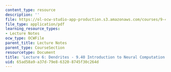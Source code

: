 ```yaml
---
content_type: resource
description: ''
file: https://ol-ocw-studio-app-production.s3.amazonaws.com/courses/9-40-introduction-to-neural-computation-spring-2018/65ad58a9a37d79e863208745f30c264d_MIT9_40S18_Lec06.pdf
file_type: application/pdf
learning_resource_types:
- Lecture Notes
ocw_type: OCWFile
parent_title: Lecture Notes
parent_type: CourseSection
resourcetype: Document
title: 'Lecture 6: Dendrites - 9.40 Introduction to Neural Computation'
uid: 65ad58a9-a37d-79e8-6320-8745f30c264d
---
```

